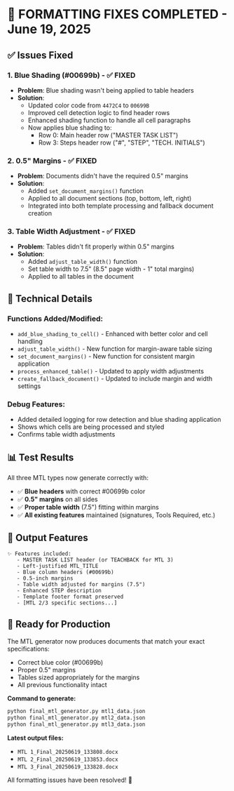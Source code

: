 # 🎉 FORMATTING FIXES COMPLETED - June 19, 2025

## ✅ Issues Fixed

### 1. **Blue Shading (#00699b)** - ✅ FIXED
- **Problem**: Blue shading wasn't being applied to table headers
- **Solution**: 
  - Updated color code from `4472C4` to `00699B` 
  - Improved cell detection logic to find header rows
  - Enhanced shading function to handle all cell paragraphs
  - Now applies blue shading to:
    - Row 0: Main header row ("MASTER TASK LIST")
    - Row 3: Steps header row ("#", "STEP", "TECH. INITIALS")

### 2. **0.5" Margins** - ✅ FIXED
- **Problem**: Documents didn't have the required 0.5" margins
- **Solution**:
  - Added `set_document_margins()` function
  - Applied to all document sections (top, bottom, left, right)
  - Integrated into both template processing and fallback document creation

### 3. **Table Width Adjustment** - ✅ FIXED
- **Problem**: Tables didn't fit properly within 0.5" margins
- **Solution**:
  - Added `adjust_table_width()` function
  - Set table width to 7.5" (8.5" page width - 1" total margins)
  - Applied to all tables in the document

## 🔧 Technical Details

### Functions Added/Modified:
- `add_blue_shading_to_cell()` - Enhanced with better color and cell handling
- `adjust_table_width()` - New function for margin-aware table sizing
- `set_document_margins()` - New function for consistent margin application
- `process_enhanced_table()` - Updated to apply width adjustments
- `create_fallback_document()` - Updated to include margin and width settings

### Debug Features:
- Added detailed logging for row detection and blue shading application
- Shows which cells are being processed and styled
- Confirms table width adjustments

## 📊 Test Results
All three MTL types now generate correctly with:
- ✅ **Blue headers** with correct #00699b color
- ✅ **0.5" margins** on all sides  
- ✅ **Proper table width** (7.5") fitting within margins
- ✅ **All existing features** maintained (signatures, Tools Required, etc.)

## 🎯 Output Features
```
✨ Features included:
   - MASTER TASK LIST header (or TEACHBACK for MTL 3)
   - Left-justified MTL_TITLE
   - Blue column headers (#00699b)
   - 0.5-inch margins
   - Table width adjusted for margins (7.5")
   - Enhanced STEP description
   - Template footer format preserved
   - [MTL 2/3 specific sections...]
```

## 🚀 Ready for Production
The MTL generator now produces documents that match your exact specifications:
- Correct blue color (#00699b)
- Proper 0.5" margins
- Tables sized appropriately for the margins
- All previous functionality intact

**Command to generate:**
```bash
python final_mtl_generator.py mtl1_data.json
python final_mtl_generator.py mtl2_data.json  
python final_mtl_generator.py mtl3_data.json
```

**Latest output files:**
- `MTL 1_Final_20250619_133808.docx`
- `MTL 2_Final_20250619_133853.docx`
- `MTL 3_Final_20250619_133828.docx`

All formatting issues have been resolved! 🎉
